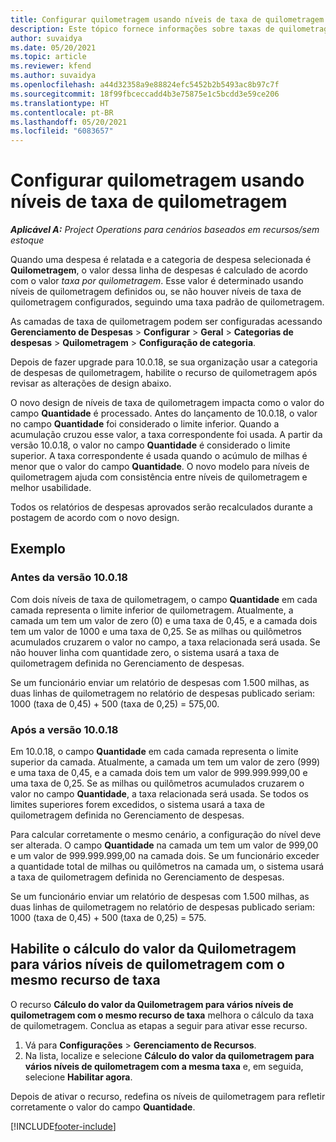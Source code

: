 ```yaml
---
title: Configurar quilometragem usando níveis de taxa de quilometragem
description: Este tópico fornece informações sobre taxas de quilometragem e níveis de taxas de quilometragem.
author: suvaidya
ms.date: 05/20/2021
ms.topic: article
ms.reviewer: kfend
ms.author: suvaidya
ms.openlocfilehash: a44d32358a9e88824efc5452b2b5493ac8b97c7f
ms.sourcegitcommit: 18f99fbceccadd4b3e75875e1c5bcdd3e59ce206
ms.translationtype: HT
ms.contentlocale: pt-BR
ms.lasthandoff: 05/20/2021
ms.locfileid: "6083657"
---
```

# <a name="set-up-mileage-using-mileage-rate-tiers"></a>Configurar quilometragem usando níveis de taxa de quilometragem

_**Aplicável A:** Project Operations para cenários baseados em recursos/sem estoque_

Quando uma despesa é relatada e a categoria de despesa selecionada é **Quilometragem**, o valor dessa linha de despesas é calculado de acordo com o valor *taxa por quilometragem*. Esse valor é determinado usando níveis de quilometragem definidos ou, se não houver níveis de taxa de quilometragem configurados, seguindo uma taxa padrão de quilometragem. 

As camadas de taxa de quilometragem podem ser configuradas acessando **Gerenciamento de Despesas** > **Configurar** > **Geral** > **Categorias de despesas** > **Quilometragem** > **Configuração de categoria**.

Depois de fazer upgrade para 10.0.18, se sua organização usar a categoria de despesas de quilometragem, habilite o recurso de quilometragem após revisar as alterações de design abaixo. 

O novo design de níveis de taxa de quilometragem impacta como o valor do campo **Quantidade** é processado. Antes do lançamento de 10.0.18, o valor no campo **Quantidade** foi considerado o limite inferior. Quando a acumulação cruzou esse valor, a taxa correspondente foi usada.  A partir da versão 10.0.18, o valor no campo **Quantidade** é considerado o limite superior. A taxa correspondente é usada quando o acúmulo de milhas é menor que o valor do campo **Quantidade**.  O novo modelo para níveis de quilometragem ajuda com consistência entre níveis de quilometragem e melhor usabilidade.   

Todos os relatórios de despesas aprovados serão recalculados durante a postagem de acordo com o novo design.

## <a name="example"></a>Exemplo
 
### <a name="before-version-10018"></a>Antes da versão 10.0.18
Com dois níveis de taxa de quilometragem, o campo **Quantidade** em cada camada representa o limite inferior de quilometragem. Atualmente, a camada um tem um valor de zero (0) e uma taxa de 0,45, e a camada dois tem um valor de 1000 e uma taxa de 0,25. Se as milhas ou quilômetros acumulados cruzarem o valor no campo, a taxa relacionada será usada. Se não houver linha com quantidade zero, o sistema usará a taxa de quilometragem definida no Gerenciamento de despesas. 
 
Se um funcionário enviar um relatório de despesas com 1.500 milhas, as duas linhas de quilometragem no relatório de despesas publicado seriam: 1000 (taxa de 0,45) + 500 (taxa de 0,25) = 575,00.

### <a name="after-version-10018"></a>Após a versão 10.0.18
Em 10.0.18, o campo **Quantidade** em cada camada representa o limite superior da camada. Atualmente, a camada um tem um valor de zero (999) e uma taxa de 0,45, e a camada dois tem um valor de 999.999.999,00 e uma taxa de 0,25. Se as milhas ou quilômetros acumulados cruzarem o valor no campo **Quantidade**, a taxa relacionada será usada. Se todos os limites superiores forem excedidos, o sistema usará a taxa de quilometragem definida no Gerenciamento de despesas. 
 
Para calcular corretamente o mesmo cenário, a configuração do nível deve ser alterada. O campo **Quantidade** na camada um tem um valor de 999,00 e um valor de 999.999.999,00 na camada dois. Se um funcionário exceder a quantidade total de milhas ou quilômetros na camada um, o sistema usará a taxa de quilometragem definida no Gerenciamento de despesas. 
  
Se um funcionário enviar um relatório de despesas com 1.500 milhas, as duas linhas de quilometragem no relatório de despesas publicado seriam: 1000 (taxa de 0,45) + 500 (taxa de 0,25) = 575.

## <a name="enable-the-mileage-amount-calculation-for-multiple-mileage-tiers-with-same-rate-feature"></a>Habilite o cálculo do valor da Quilometragem para vários níveis de quilometragem com o mesmo recurso de taxa

O recurso **Cálculo do valor da Quilometragem para vários níveis de quilometragem com o mesmo recurso de taxa** melhora o cálculo da taxa de quilometragem. Conclua as etapas a seguir para ativar esse recurso.

1. Vá para **Configurações** > **Gerenciamento de Recursos**. 
2. Na lista, localize e selecione **Cálculo do valor da quilometragem para vários níveis de quilometragem com a mesma taxa** e, em seguida, selecione **Habilitar agora**.

Depois de ativar o recurso, redefina os níveis de quilometragem para refletir corretamente o valor do campo **Quantidade**. 


[!INCLUDE[footer-include](../includes/footer-banner.md)]
